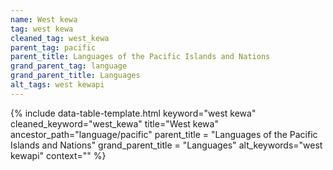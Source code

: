 ```yaml
---
name: West kewa
tag: west kewa
cleaned_tag: west_kewa
parent_tag: pacific
parent_title: Languages of the Pacific Islands and Nations
grand_parent_tag: language
grand_parent_title: Languages
alt_tags: west kewapi
---
```


{% include data-table-template.html 
  keyword="west kewa" 
  cleaned_keyword="west_kewa" 
  title="West kewa"
  ancestor_path="language/pacific" 
  parent_title = "Languages of the Pacific Islands and Nations"
  grand_parent_title = "Languages"
  alt_keywords="west kewapi"
  context=""
%}

